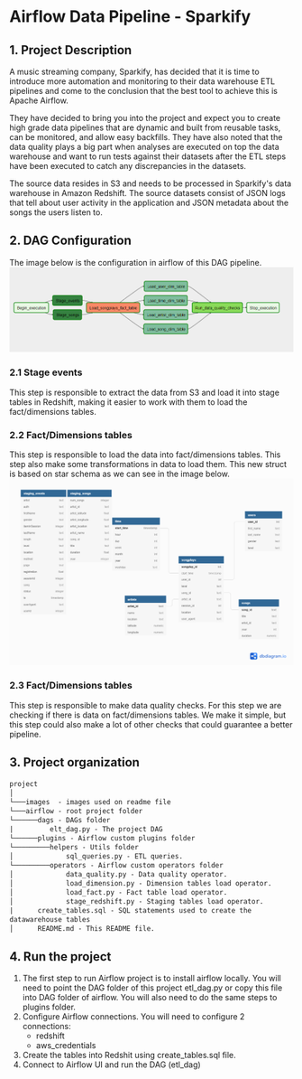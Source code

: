 # Airflow Data Pipeline - Sparkify

## 1. Project Description
A music streaming company, Sparkify, has decided that it is time to introduce more automation and monitoring to their data warehouse ETL pipelines and come to the conclusion that the best tool to achieve this is Apache Airflow.

They have decided to bring you into the project and expect you to create high grade data pipelines that are dynamic and built from reusable tasks, can be monitored, and allow easy backfills. They have also noted that the data quality plays a big part when analyses are executed on top the data warehouse and want to run tests against their datasets after the ETL steps have been executed to catch any discrepancies in the datasets.

The source data resides in S3 and needs to be processed in Sparkify's data warehouse in Amazon Redshift. The source datasets consist of JSON logs that tell about user activity in the application and JSON metadata about the songs the users listen to.

## 2. DAG Configuration
The image below is the configuration in airflow of this DAG pipeline.
![Airflow DAG Pipeline](../images/dag.png)

### 2.1 Stage events 
This step is responsible to extract the data from S3 and load it into stage tables in Redshift, making it easier to work with them to load the fact/dimensions tables.

### 2.2 Fact/Dimensions tables
This step is responsible to load the data into fact/dimensions tables. This step also make some transformations in data to load them.
This new struct is based on star schema as we can see in the image below.
![Stage tables and Star schema](../images/database.png)

### 2.3 Fact/Dimensions tables
This step is responsible to make data quality checks. For this step we are checking if there is data on fact/dimensions tables.
We make it simple, but this step could also make a lot of other checks that could guarantee a better pipeline.

## 3. Project organization
```
project
│
└───images  - images used on readme file
└───airflow - root project folder
└──────dags - DAGs folder
|         elt_dag.py - The project DAG
└──────plugins - Airflow custom plugins folder
└─────────helpers - Utils folder
│             sql_queries.py - ETL queries.
└─────────operators - Airflow custom operators folder
│             data_quality.py - Data quality operator.
│             load_dimension.py - Dimension tables load operator.
│             load_fact.py - Fact table load operator.
│             stage_redshift.py - Staging tables load operator.
|      create_tables.sql - SQL statements used to create the datawarehouse tables
│      README.md - This README file.
```

## 4. Run the project
1. The first step to run Airflow project is to install airflow locally. You will need to point the DAG folder of this project etl_dag.py or copy this file into DAG folder of airflow.
You will also need to do the same steps to plugins folder.
2. Configure Airflow connections. You will need to configure 2 connections:
     - redshift
     - aws_credentials
3. Create the tables into Redshit using create_tables.sql file. 
4. Connect to Airflow UI and run the DAG (etl_dag)

